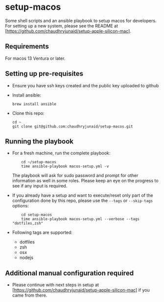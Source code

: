 # setup-macos
Some shell scripts and an ansible playbook to setup macos for developers. For setting up a new system, please see the README at  [https://github.com/chaudhryjunaid/setup-apple-silicon-mac].

## Requirements
For macos 13 Ventura or later.

## Setting up pre-requisites
* Ensure you have ssh keys created and the public key uploaded to github

* Install ansible:
  ```
  brew install ansible
  ```

* Clone this repo:
  ```
  cd ~
  git clone git@github.com:chaudhryjunaid/setup-macos.git
  ```

## Running the playbook

* For a fresh machine, run the complete playbook:
  ```
      cd ~/setup-macos
      time ansible-playbook macos-setup.yml -v
  ```
  The playbook will ask for sudo password and prompt for other information as well in some roles. Please keep an eye on the progress to see if any input is required.

* If you already have a setup and want to execute/reset only part of the configuration done by this repo, please use the `--tags` or `--skip-tags` options:
  ```
      cd setup-macos
      time ansible-playbook macos-setup.yml --verbose --tags "dotfiles,zsh"
  ```
* Following tags are supported:
  * dotfiles
  * zsh
  * osx
  * nodejs

## Additional manual configuration required
* Please continue with next steps in setup at [https://github.com/chaudhryjunaid/setup-apple-silicon-mac] if you came from there.
